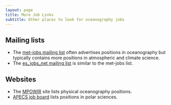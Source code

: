 ```yaml
---
layout: page
title: More Job Links
subtitle: Other places to look for oceanography jobs
---
```


## Mailing lists
* The [met-jobs mailing list](https://www.lists.rdg.ac.uk/mailman/listinfo/met-jobs) often advertises positions in oceanography but typically contains more positions in atmospheric and climate science.
* The [es_jobs_net mailing list](https://mailman.ucar.edu/mailman/listinfo/es_jobs_net) is similar to the met-jobs list.

## Websites
* The [MPOWIR](http://mpowir.org/blog/) site lists physical oceanography positions.
* [APECS job board](https://www.apecs.is/career-resources/job-board.html) lists positions in polar sciences.
